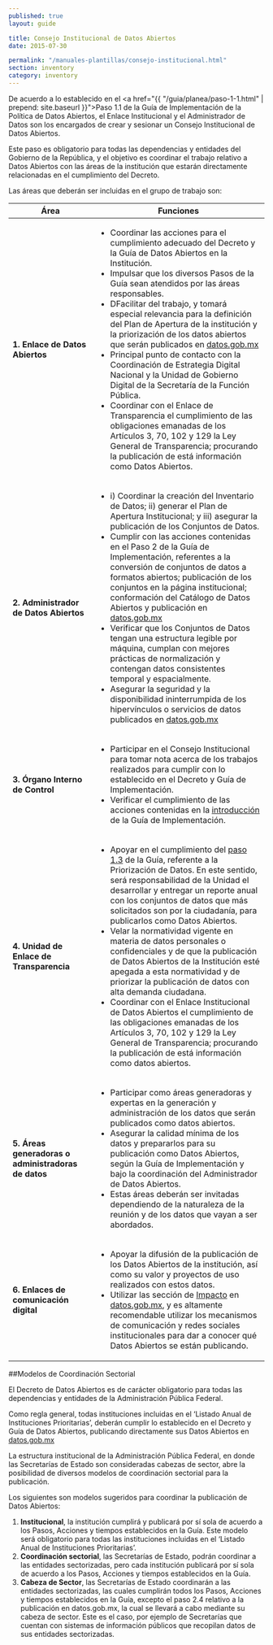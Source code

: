 ```yaml
---
published: true
layout: guide

title: Consejo Institucional de Datos Abiertos
date: 2015-07-30

permalink: "/manuales-plantillas/consejo-institucional.html"
section: inventory
category: inventory
---
```


De acuerdo a lo establecido en el  <a href="{{ "/guia/planea/paso-1-1.html" | prepend: site.baseurl }}">Paso 1.1</a> de la Guía de Implementación de la Política de Datos Abiertos, el Enlace Institucional y el Administrador de Datos son los encargados de crear y sesionar un Consejo Institucional de Datos Abiertos.

Este paso es obligatorio para todas las dependencias y entidades del Gobierno de la República, y el objetivo es coordinar el trabajo relativo a Datos Abiertos con las áreas de la institución que estarán directamente relacionadas en el cumplimiento del Decreto.

Las áreas que deberán ser incluidas en el grupo de trabajo son:

<table>
    <thead>
        <tr>
            <th>Área</th>
            <th>Funciones</th>
        </tr>
    </thead>
    <tbody>
        <tr>
            <td><strong>1. Enlace de Datos Abiertos</strong></td>
            <td>
              <ul>
                <li>Coordinar las acciones para el cumplimiento adecuado del Decreto y la Guía de Datos Abiertos en la Institución.</li>
                <li>Impulsar que los diversos Pasos de la Guía sean atendidos por las áreas responsables.</li>
                <li>DFacilitar del trabajo, y tomará especial relevancia para la definición del Plan de Apertura de la institución y la priorización de los datos abiertos que serán publicados en <a href="http://datos.gob.mx">datos.gob.mx</a></li>
                <li>Principal punto de contacto con la Coordinación de Estrategia Digital Nacional y la Unidad de Gobierno Digital de la Secretaría de la Función Pública.</li>
                <li>Coordinar con el Enlace de Transparencia el cumplimiento de las obligaciones emanadas de los Artículos 3, 70, 102 y 129 la Ley General de Transparencia; procurando la publicación de está información como Datos Abiertos.</li>
              </ul>
            </td>
        </tr>
        <tr>
            <td><strong>2. Administrador de Datos Abiertos</strong></td>
            <td>
              <ul>
                <li>i) Coordinar la creación del Inventario de Datos; ii) generar el Plan de Apertura Institucional; y iii) asegurar la publicación de los Conjuntos de Datos.</li>
                <li>Cumplir con las acciones contenidas en el Paso 2 de la Guía de Implementación, referentes a la conversión de conjuntos de datos a formatos abiertos; publicación de los conjuntos en la página institucional; conformación del Catálogo de Datos Abiertos y publicación en <a href="http://datos.gob.mx">datos.gob.mx</a></li>
                <li>Verificar que los Conjuntos de Datos tengan una estructura legible por máquina, cumplan con mejores prácticas de normalización y contengan datos consistentes temporal y espacialmente.</li>
                <li>Asegurar la seguridad y la disponibilidad ininterrumpida de los hipervínculos o servicios de datos publicados en <a href="http://datos.gob.mx">datos.gob.mx</a></li>
              </ul>
            </td>
        </tr>
        <tr>
            <td><strong>3. Órgano Interno de Control</strong></td>
            <td>
              <ul>
                <li>Participar en el Consejo Institucional para tomar nota acerca de los trabajos realizados para cumplir con lo establecido en el Decreto y Guía de Implementación.</li>
                <li>Verificar el cumplimiento de las acciones contenidas en la <a href="{{ "/guia/introduccion/" | prepend: site.baseurl }}">introducción</a> de la Guía de Implementación.</li>
              </ul>
            </td>
        </tr>
        <tr>
            <td><strong>4. Unidad de Enlace de Transparencia</strong></td>
            <td>
              <ul>
                <li>Apoyar en el cumplimiento del <a href="{{ "/guia/planea/paso-1-3.html" | prepend: site.baseurl }}">paso 1.3</a> de la Guía, referente a la Priorización de Datos. En este sentido, será responsabilidad de la Unidad el desarrollar y entregar un reporte anual con los conjuntos de datos que más solicitados son por la ciudadanía, para publicarlos como Datos Abiertos.</li>
                <li>Velar la normatividad vigente en materia de datos personales o confidenciales y de que la publicación de Datos Abiertos de la Institución esté apegada a esta normatividad y de priorizar la publicación de datos con alta demanda ciudadana.</li>
                <li>Coordinar con el Enlace Institucional de Datos Abiertos el cumplimiento de las obligaciones emanadas de los Artículos 3, 70, 102 y 129 la Ley General de Transparencia; procurando la publicación de está información como datos abiertos.</li>
              </ul>
            </td>
        </tr>
        <tr>
            <td><strong>5. Áreas generadoras o administradoras de datos</strong></td>
            <td>
              <ul>
                <li>Participar como áreas generadoras y expertas en la generación y administración de los datos que serán publicados como datos abiertos.</li>
                <li>Asegurar la calidad mínima de los datos y prepararlos para su publicación como Datos Abiertos, según la Guía de Implementación y bajo la coordinación del Administrador de Datos Abiertos.</li>
                <li>Estas áreas deberán ser invitadas dependiendo de la naturaleza de la reunión y de los datos que vayan a ser abordados.</li>
              </ul>
            </td>
        </tr>
        <tr>
            <td><strong>6. Enlaces de comunicación digital</strong></td>
            <td>
              <ul>
                <li>Apoyar la difusión de la publicación de los Datos Abiertos de la institución, así como su valor y proyectos de uso realizados con estos datos.</li>
                <li>Utilizar las sección de <a href="/impacto/">Impacto</a> en <a href="http://datos.gob.mx">datos.gob.mx</a>, y es altamente recomendable utilizar los mecanismos de comunicación y redes sociales institucionales para dar a conocer qué Datos Abiertos se están publicando.</li>
              </ul>
            </td>
        </tr>
    </tbody>
</table>

##Modelos de Coordinación Sectorial

El Decreto de Datos Abiertos es de carácter obligatorio para todas las dependencias y entidades de la Administración Pública Federal.

Como regla general, todas instituciones incluidas en el ‘Listado Anual de Instituciones Prioritarias’, deberán cumplir lo establecido en el Decreto y Guía de Datos Abiertos, publicando directamente sus Datos Abiertos en <a href="http://datos.gob.mx">datos.gob.mx</a>

La estructura institucional de la Administración Pública Federal, en donde las Secretarías de Estado son consideradas cabezas de sector, abre la posibilidad de diversos modelos de coordinación sectorial para la publicación.

Los siguientes son modelos sugeridos para coordinar la publicación de Datos Abiertos:

1. **Institucional**, la institución cumplirá y publicará por sí sola de acuerdo a los Pasos, Acciones y tiempos establecidos en la Guía. Este modelo será obligatorio para todas las instituciones incluidas en el ‘Listado Anual de Instituciones Prioritarias’.
2. **Coordinación sectorial**, las Secretarías de Estado, podrán coordinar a las entidades sectorizadas, pero cada institución publicará por sí sola de acuerdo a los Pasos, Acciones y tiempos establecidos en la Guía.
3. **Cabeza de Sector**, las Secretarías de Estado coordinarán a las entidades sectorizadas, las cuales cumplirán todos los Pasos, Acciones y tiempos establecidos en la Guía, excepto el paso 2.4 relativo a la publicación en datos.gob.mx, la cual se llevará a cabo mediante su cabeza de sector. Este es el caso, por ejemplo de Secretarías que cuentan con sistemas de información públicos que recopilan datos de sus entidades sectorizadas.

